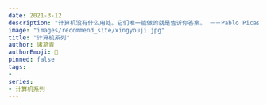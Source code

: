 ```yaml
---
date: 2021-3-12
description: "计算机没有什么用处。它们唯一能做的就是告诉你答案。 －－Pablo Picasso  "
image: "images/recommend_site/xingyouji.jpg"
title: "计算机系列"
author: 诸葛青
authorEmoji: 🎅
pinned: false
tags:
- 
series:
- 计算机系列
---
```



